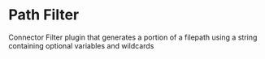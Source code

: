 # Path Filter
Connector Filter plugin that generates a portion of a filepath using a string containing optional variables and wildcards
